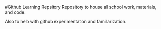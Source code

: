 #Github Learning Repsitory
Repository to house all school work, materials, and code.

Also to help with github experimentation and familiarization.

